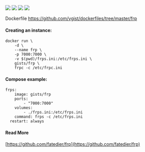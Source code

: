![](https://images.microbadger.com/badges/version/gists/frp.svg) ![](https://images.microbadger.com/badges/image/gists/frp.svg) ![](https://img.shields.io/docker/stars/gists/frp.svg) ![](https://img.shields.io/docker/pulls/gists/frp.svg)

Dockerfile <https://github.com/vgist/dockerfiles/tree/master/frp>

#### Creating an instance:

    docker run \
        -d \
        --name frp \
        -p 7000:7000 \
        -v $(pwd)/frps.ini:/etc/frps.ini \
        gists/frp \
        frpc -c /etc/frpc.ini

#### Compose example:

    frps:
        image: gists/frp
        ports:
            - "7000:7000"
        volumes:
            - ./frps.ini:/etc/frps.ini
        command: frps -c /etc/frps.ini
      restart: always

#### Read More

[https://github.com/fatedier/frp](https://github.com/fatedier/frp)
